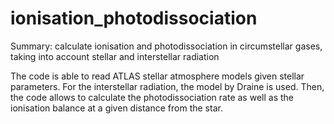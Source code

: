 # ionisation_photodissociation
Summary: calculate ionisation and photodissociation in circumstellar gases, taking into account stellar and interstellar radiation

The code is able to read ATLAS stellar atmosphere models given stellar parameters. For the interstellar radiation, the model by Draine is used. Then, the code allows to calculate the photodissociation rate as well as the ionisation balance at a given distance from the star.
